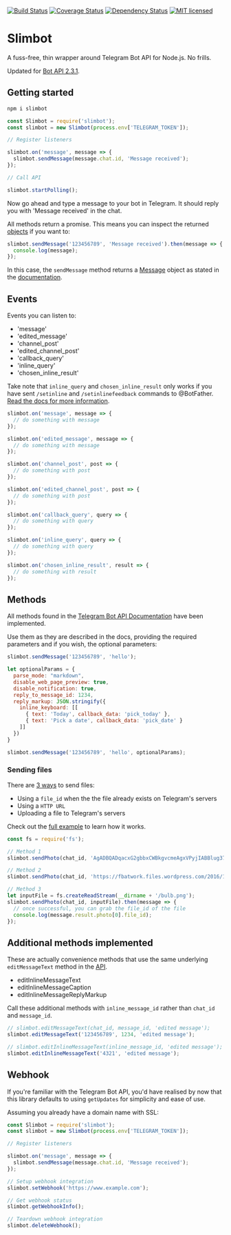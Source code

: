 [![Build Status](https://travis-ci.org/edisonchee/slimbot.svg?branch=master)](https://travis-ci.org/edisonchee/slimbot)
[![Coverage Status](https://coveralls.io/repos/github/edisonchee/slimbot/badge.svg?branch=master)](https://coveralls.io/github/edisonchee/slimbot?branch=master)
[![Dependency Status](https://david-dm.org/edisonchee/slimbot.svg)](https://david-dm.org/edisonchee/slimbot)
[![MIT licensed](https://img.shields.io/badge/license-MIT-blue.svg)](https://raw.githubusercontent.com/edisonchee/slimbot/master/LICENSE)

# Slimbot

A fuss-free, thin wrapper around Telegram Bot API for Node.js. No frills.

Updated for [Bot API 2.3.1](https://core.telegram.org/bots/api-changelog#december-4-2016).

## Getting started

```javascript
npm i slimbot
```

```javascript
const Slimbot = require('slimbot');
const slimbot = new Slimbot(process.env['TELEGRAM_TOKEN']);

// Register listeners

slimbot.on('message', message => {
  slimbot.sendMessage(message.chat.id, 'Message received');
});

// Call API

slimbot.startPolling();
```

Now go ahead and type a message to your bot in Telegram. It should reply you with 'Message received' in the chat.

All methods return a promise. This means you can inspect the returned [objects](https://core.telegram.org/bots/api#available-types) if you want to:

```javascript
slimbot.sendMessage('123456789', 'Message received').then(message => {
  console.log(message);
});
```

In this case, the ```sendMessage``` method returns a [Message](https://core.telegram.org/bots/api#message) object as stated in the [documentation](https://core.telegram.org/bots/api#sendmessage).

## Events

Events you can listen to:
* 'message'
* 'edited_message'
* 'channel_post'
* 'edited_channel_post'
* 'callback_query'
* 'inline_query'
* 'chosen_inline_result'

Take note that ```inline_query``` and ```chosen_inline_result``` only works if you have sent ```/setinline``` and ```/setinlinefeedback``` commands to @BotFather. [Read the docs for more information](https://core.telegram.org/bots/inline).

```javascript
slimbot.on('message', message => {
  // do something with message
});

slimbot.on('edited_message', message => {
  // do something with message
});

slimbot.on('channel_post', post => {
  // do something with post
});

slimbot.on('edited_channel_post', post => {
  // do something with post
});

slimbot.on('callback_query', query => {
  // do something with query
});

slimbot.on('inline_query', query => {
  // do something with query
});

slimbot.on('chosen_inline_result', result => {
  // do something with result
});
```

## Methods

All methods found in the [Telegram Bot API Documentation](https://core.telegram.org/bots/api#available-methods) have been implemented.

Use them as they are described in the docs, providing the required parameters and if you wish, the optional parameters:

```javascript
slimbot.sendMessage('123456789', 'hello');

let optionalParams = {
  parse_mode: "markdown",
  disable_web_page_preview: true,
  disable_notification: true,
  reply_to_message_id: 1234,
  reply_markup: JSON.stringify({
    inline_keyboard: [[
      { text: 'Today', callback_data: 'pick_today' },
      { text: 'Pick a date', callback_data: 'pick_date' }
    ]]
  })
}

slimbot.sendMessage('123456789', 'hello', optionalParams);
```

### Sending files

There are [3 ways](https://core.telegram.org/bots/api#sending-files) to send files:
* Using a ```file_id``` when the the file already exists on Telegram's servers
* Using a ```HTTP URL```
* Uploading a file to Telegram's servers

Check out the [full example](https://github.com/edisonchee/slimbot/blob/master/examples/sendFile.js) to learn how it works.

```javascript
const fs = require('fs');

// Method 1
slimbot.sendPhoto(chat_id, 'AgADBQADqacxG2gbbxCWBkgvcmeAgxVPyjIABBlug37DKyhDEU0AAgI');

// Method 2
slimbot.sendPhoto(chat_id, 'https://fbatwork.files.wordpress.com/2016/10/govtech-logo.jpg');

// Method 3
let inputFile = fs.createReadStream(__dirname + '/bulb.png');
slimbot.sendPhoto(chat_id, inputFile).then(message => {
  // once successful, you can grab the file_id of the file
  console.log(message.result.photo[0].file_id);
});
```

## Additional methods implemented
These are actually convenience methods that use the same underlying ```editMessageText``` method in the [API](https://core.telegram.org/bots/api#editmessagetext).
* editInlineMessageText
* editInlineMessageCaption
* editInlineMessageReplyMarkup

Call these additional methods with ```inline_message_id``` rather than ```chat_id``` and ```message_id```.

```javascript
// slimbot.editMessageText(chat_id, message_id, 'edited message');
slimbot.editMessageText('123456789', 1234, 'edited message');

// slimbot.editInlineMessageText(inline_message_id, 'edited message');
slimbot.editInlineMessageText('4321', 'edited message');
```

## Webhook
If you're familiar with the Telegram Bot API, you'd have realised by now that this library defaults to using ```getUpdates``` for simplicity and ease of use.

Assuming you already have a domain name with SSL:
```javascript
const Slimbot = require('slimbot');
const slimbot = new Slimbot(process.env['TELEGRAM_TOKEN']);

// Register listeners

slimbot.on('message', message => {
  slimbot.sendMessage(message.chat.id, 'Message received');
});

// Setup webhook integration
slimbot.setWebhook('https://www.example.com');

// Get webhook status
slimbot.getWebhookInfo();

// Teardown webhook integration
slimbot.deleteWebhook();
```
